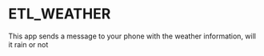 # ETL_WEATHER
This app sends a message to your phone with the weather information, will it rain or not 
